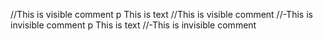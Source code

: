 //This is visible comment
p This is text //This is visible comment
//-This is invisible comment
p This is text //-This is invisible comment